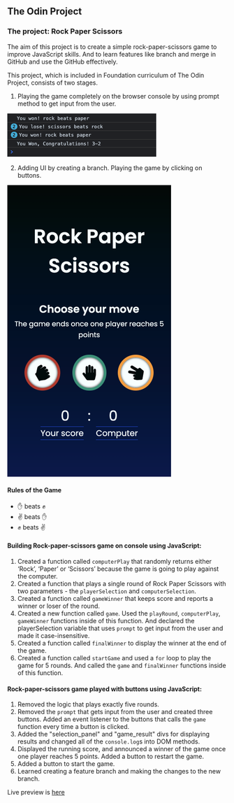 ## The Odin Project 

### The project: Rock Paper Scissors 

The aim of this project is to create a simple rock-paper-scissors game to improve JavaScript skills. And to learn features like branch and merge in GitHub and use the GitHub effectively.

This project, which is included in Foundation curriculum of The Odin Project, consists of two stages.

1. Playing the game completely on the browser console by using prompt method to get input from the user.

![rock-paper-scissors](./img/console.png "Rock-paper-scissors on console")

2. Adding UI by creating a branch. 
   Playing the game by clicking on buttons.

![rock-paper-scissors](./img/rps.png "Rock-paper-scissors UI")

#### Rules of the Game

- :hand: beats :fist:
- :v: beats :hand:
- :fist: beats :v:

#### Building Rock-paper-scissors game on console using JavaScript:

1. Created a function called `computerPlay` that randomly returns either ‘Rock’, ‘Paper’ or ‘Scissors’ because the game is going to play against the computer. 
2. Created a function that plays a single round of Rock Paper Scissors with two parameters - the `playerSelection` and `computerSelection`. 
3. Created a function called `gameWinner` that keeps score and reports a winner or loser of the round. 
4. Created a new function called `game`. Used the `playRound`, `computerPlay`, `gameWinner` functions inside of this function. And declared the playerSelection variable that uses `prompt` to get input from the user and made it case-insensitive.   
5. Created a function called `finalWinner` to display the winner at the end of the game.
6. Created a function called `startGame` and used a `for` loop to play the game for 5 rounds. And called the `game` and `finalWinner` functions inside of this function.  

#### Rock-paper-scissors game played with buttons using JavaScript:

1. Removed the logic that plays exactly five rounds.
2. Removed the `prompt` that gets input from the user and created three buttons. Added an event listener to the buttons that calls the `game` function every time a button is clicked. 
3. Added the "selection_panel" and "game_result" divs for displaying results and changed all of the `console.log`s into DOM methods.
4. Displayed the running score, and announced a winner of the game once one player reaches 5 points. Added a button to restart the game.
5. Added a button to start the game.
6. Learned creating a feature branch and making the changes to the new branch. 



Live preview is [here](https://cansubaydar.github.io/rock-paper-scissors/)